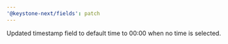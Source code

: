 ```yaml
---
'@keystone-next/fields': patch
---
```


Updated timestamp field to default time to 00:00 when no time is selected.
